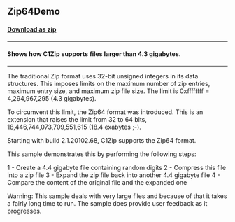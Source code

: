 ## Zip64Demo
#### [Download as zip](https://grapecity.github.io/DownGit/#/home?url=https://github.com/GrapeCity/ComponentOne-WinForms-Samples/tree/master/NetFramework\Zip\CS\Zip64Demo)
____
#### Shows how C1Zip supports files larger than 4.3 gigabytes.
____
The traditional Zip format uses 32-bit unsigned integers in its data structures. This imposes limits on the maximum number of zip entries, maximum entry size, and maximum zip file size. The limit is 0xffffffff = 4,294,967,295 (4.3 gigabytes). 

To circumvent this limit, the Zip64 format was introduced. This is an extension that raises the limit from 32 to 64 bits, 18,446,744,073,709,551,615 (18.4 exabytes ;-). 

Starting with build 2.1.20102.68, C1Zip supports the Zip64 format. 

This sample demonstrates this by performing the following steps: 

1 - Create a 4.4 gigabyte file containing random digits 2 - Compress this file into a zip file 3 - Expand the zip file back into another 4.4 gigabyte file 4 - Compare the content of the original file and the expanded one 

Warning: This sample deals with very large files and because of that it takes a fairly long time to run. The sample does provide user feedback as it progresses. 

